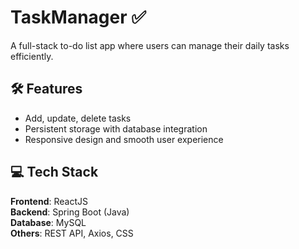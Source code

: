 # TaskManager ✅

A full-stack to-do list app where users can manage their daily tasks efficiently.

## 🛠 Features

- Add, update, delete tasks
- Persistent storage with database integration
- Responsive design and smooth user experience

## 💻 Tech Stack

**Frontend**: ReactJS  
**Backend**: Spring Boot (Java)  
**Database**: MySQL  
**Others**: REST API, Axios, CSS
